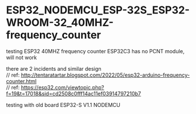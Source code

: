 # ESP32_NODEMCU_ESP-32S_ESP32-WROOM-32_40MHZ-frequency_counter
testing ESP32 40MHZ frequency counter ESP32C3 has no PCNT module, will not work

there are 2 incidents and similar design  
// ref: http://tentaratartar.blogspot.com/2022/05/esp32-arduino-frequency-counter.html  
// ref: https://esp32.com/viewtopic.php?f=19&t=17018&sid=cd2508c0fff14ac11ef03914797210b7  

testing with old board ESP32-S V1.1 NODEMCU  
